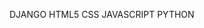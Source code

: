 DJANGO           HTML5                      CSS                       JAVASCRIPT                                   PYTHON 
